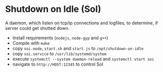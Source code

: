 Shutdown on Idle (SoI)
======================

A daemon, which listen on tcp/ip connections and logfiles, to determine, if server could get shutted down.

+ Install requirements (`nodejs`, `node-gyp` and `g++`)
+ Compile with `make`
+ copy `soi.node`, `start.sh` and `start.js` to `/opt/shutdown-on-idle`
+ copy `soi.service` to `/usr/lib/systemd/system`
+ execute `systemctl --system daemon-reload` and `systemctl start soi`
+ navigate to `http://HOST:12345` to control SoI
